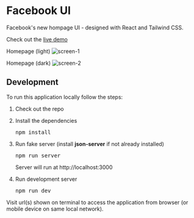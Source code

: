 # Facebook UI

Facebook's new hompage UI - designed with React and Tailwind CSS.

Check out the [live demo](https://showcase-facebook-ui.surge.sh 'Facebook UI')

Homepage (light)
![screen-1](https://user-images.githubusercontent.com/11155266/180639669-c4e9b1b6-b0bb-4c01-a3ec-56f9914dba39.png)

Homepage (dark)
![screen-2](https://user-images.githubusercontent.com/11155266/180639704-7e1e3b7e-8ff8-4d81-a622-dabd8dc3bc32.png)

## Development

To run this application locally follow the steps:

1. Check out the repo
2. Install the dependencies
   <pre>npm install</pre>
3. Run fake server (install **json-server** if not already installed)
   <pre>npm run server</pre>

   Server will run at http://localhost:3000

4. Run development server
   <pre>npm run dev</pre>

Visit url(s) shown on terminal to access the application from browser (or mobile device on same local network).
